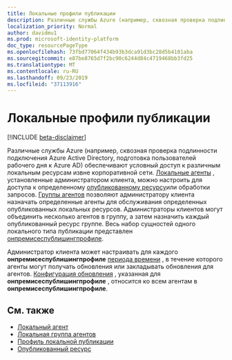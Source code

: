 ```yaml
---
title: Локальные профили публикации
description: Различные службы Azure (например, сквозная проверка подлинности подключения Azure Active Directory, подготовка пользователей рабочего дня к Azure AD) обеспечивают условный доступ к различным локальным ресурсам извне корпоративной сети.
localization_priority: Normal
author: davidmu1
ms.prod: microsoft-identity-platform
doc_type: resourcePageType
ms.openlocfilehash: 73fbd77064f434b93b3dca91d3bc28d5b4101aba
ms.sourcegitcommit: e87be8765d7f2bc90c6244d84c4719468bb3fd25
ms.translationtype: MT
ms.contentlocale: ru-RU
ms.lasthandoff: 09/23/2019
ms.locfileid: "37113916"
---
```

# <a name="on-premises-publishing-profiles"></a>Локальные профили публикации

[!INCLUDE [beta-disclaimer](../../includes/beta-disclaimer.md)]

Различные службы Azure (например, сквозная проверка подлинности подключения Azure Active Directory, подготовка пользователей рабочего дня к Azure AD) обеспечивают условный доступ к различным локальным ресурсам извне корпоративной сети. [Локальные агенты](onpremisesagent.md) , установленные администратором клиента, можно настроить для доступа к определенному [опубликованному ресурсу](publishedresource.md)или обработки запросов.
[Группы агентов](onpremisesagentgroup.md) позволяют администратору клиента назначать определенные агенты для обслуживания определенных опубликованных локальных ресурсов. Администраторы клиентов могут объединить несколько агентов в группу, а затем назначить каждый опубликованный ресурс группе. Весь набор сущностей одного локального типа публикации представлен [онпремисеспублишингпрофиле](onpremisespublishingprofile.md).

Администратор клиента может настраивать для каждого **онпремисеспублишингпрофиле** [периода времени](updatewindow.md) , в течение которого агенты могут получать обновления или закладывать обновления для агентов. [Конфигурация обновления](hybridagentupdaterconfiguration.md) , указанная для **онпремисеспублишингпрофиле** , относится ко всем агентам в **онпремисеспублишингпрофиле**.

## <a name="see-also"></a>См. также

- [Локальный агент](onpremisesagent.md)
- [Локальная группа агентов](onpremisesagentgroup.md)
- [Профиль локальной публикации](onpremisespublishingprofile.md)
- [Опубликованный ресурс](publishedresource.md)

<!-- uuid: 16cd6b66-4b1a-43a1-adaf-3a886856ed98
2019-02-04 14:57:30 UTC -->
<!-- {
  "type": "#page.annotation",
  "description": "Service root",
  "keywords": "",
  "section": "documentation",
  "tocPath": ""
}-->
